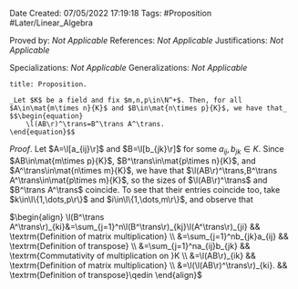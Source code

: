 <div class="topSpace"></div>

Date Created: 07/05/2022 17:19:18
Tags: #Proposition #Later/Linear_Algebra

Proved by: _Not Applicable_
References: _Not Applicable_
Justifications: _Not Applicable_

Specializations: _Not Applicable_
Generalizations: _Not Applicable_

``` ad-Proposition
title: Proposition.

_Let $K$ be a field and fix $m,n,p\in\N^+$. Then, for all $A\in\mat{m\times n}{K}$ and $B\in\mat{n\times p}{K}$, we have that_
$$\begin{equation}
    \l(AB\r)^\trans=B^\trans A^\trans.
\end{equation}$$

```

_Proof_. Let $A=\l[a_{ij}\r]$ and $B=\l[b_{jk}\r]$ for some $a_{ij},b_{jk}\in K$. Since $AB\in\mat{m\times p}{K}$, $B^\trans\in\mat{p\times n}{K}$, and $A^\trans\in\mat{n\times m}{K}$, we have that $\l(AB\r)^\trans,B^\trans A^\trans\in\mat{p\times m}{K}$, so the sizes of $\l(AB\r)^\trans$ and $B^\trans A^\trans$ coincide. To see that their entries coincide too, take $k\in\l\{1,\dots,p\r\}$ and $i\in\l\{1,\dots,m\r\}$, and observe that

$\begin{align}
    \l(B^\trans A^\trans\r)_{ki}&=\sum_{j=1}^n\l(B^\trans\r)_{kj}\l(A^\trans\r)_{ji} && \textrm{Definition of matrix multiplication} \\
    &=\sum_{j=1}^nb_{jk}a_{ij} && \textrm{Definition of transpose} \\
    &=\sum_{j=1}^na_{ij}b_{jk} && \textrm{Commutativity of multiplication on }K \\
    &=\l(AB\r)_{ik} && \textrm{Definition of matrix multiplication} \\
    &=\l(\l(AB\r)^\trans\r)_{ki}. && \textrm{Definition of transpose}\qedin
\end{align}$
